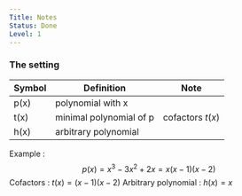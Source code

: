 ```yaml
---
Title: Notes
Status: Done
Level: 1
---
```

### The setting 
| Symbol | Definition              | Note |
| ------ | ----------------------- | ---- |
| p(x)   | polynomial with x       |      |
| t(x)   | minimal polynomial of p |cofactors $t(x)$       |
| h(x)   | arbitrary polynomial    |      |

Example :  $$p(x) = x^{3}-3x^{2}+2x = x(x-1)(x-2)$$
Cofactors :                   $t(x) =(x-1)(x-2)$ 
Arbitrary polynomial : $h(x) = x$ 
